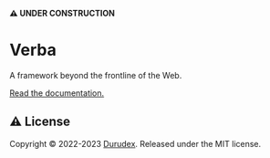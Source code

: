 **️️️️⚠ UNDER CONSTRUCTION**

# Verba

A framework beyond the frontline of the Web.

[Read the documentation.](https://verba.durudex.com/)

## ⚠️ License

Copyright © 2022-2023 [Durudex](https://github.com/durudex). Released under the MIT license.
